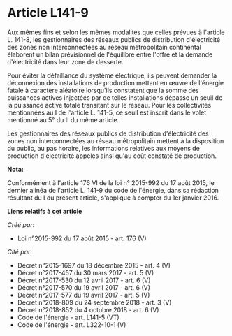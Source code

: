 # Article L141-9

Aux mêmes fins et selon les mêmes modalités que celles prévues à l'article L. 141-8, les gestionnaires des réseaux publics de
distribution d'électricité des zones non interconnectées au réseau métropolitain continental élaborent un bilan prévisionnel
de l'équilibre entre l'offre et la demande d'électricité dans leur zone de desserte. 

Pour éviter la défaillance du système électrique, ils peuvent demander la déconnexion des installations de production mettant
en œuvre de l'énergie fatale à caractère aléatoire lorsqu'ils constatent que la somme des puissances actives injectées par de
telles installations dépasse un seuil de la puissance active totale transitant sur le réseau. Pour les collectivités
mentionnées au I de l'article L. 141-5, ce seuil est inscrit dans le volet mentionné au 5° du II du même article. 

Les gestionnaires des réseaux publics de distribution d'électricité des zones non interconnectées au réseau métropolitain
mettent à la disposition du public, au pas horaire, les informations relatives aux moyens de production d'électricité appelés
ainsi qu'au coût constaté de production.

**Nota:**

Conformément à l'article 176 VI de la loi n° 2015-992 du 17 août 2015, le dernier alinéa de l'article L. 141-9 du code de
l'énergie, dans sa rédaction résultant du I du présent article, s'applique à compter du 1er janvier 2016.

**Liens relatifs à cet article**

_Créé par_:

  - Loi n°2015-992 du 17 août 2015 - art. 176 (V)

_Cité par_:

  - Décret n°2015-1697 du 18 décembre 2015 - art. 4 (V)
  - Décret n°2017-457 du 30 mars 2017 - art. 5 (V)
  - Décret n°2017-530 du 12 avril 2017 - art. 6 (V)
  - Décret n°2017-570 du 19 avril 2017 - art. 6 (V)
  - Décret n°2017-577 du 19 avril 2017 - art. 5 (V)
  - Décret n°2018-809 du 24 septembre 2018 - art. 3 (V)
  - Décret n°2018-852 du 4 octobre 2018 - art. 6 (V)
  - Code de l'énergie - art. L141-5 (VT)
  - Code de l'énergie - art. L322-10-1 (V)
